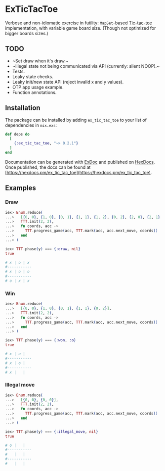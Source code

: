 # ExTicTacToe

Verbose and non-idiomatic exercise in futility: `MapSet`-based [Tic-tac-toe](https://en.wikipedia.org/wiki/Tic-tac-toe) implementation, with variable game board size. (Though not optimized for bigger boards sizes.)

## TODO

- ~Set draw when it's draw.~
- ~Illegal state not being communicated via API (currently: silent NOOP).~
- Tests.
- Leaky state checks.
- Leaky init/new state API (reject invalid x and y values).
- OTP app usage example.
- Function annotations.

## Installation

The package can be installed
by adding `ex_tic_tac_toe` to your list of dependencies in `mix.exs`:

```elixir
def deps do
  [
    {:ex_tic_tac_toe, "~> 0.2.1"}
  ]
end
```

Documentation can be generated with [ExDoc](https://github.com/elixir-lang/ex_doc)
and published on [HexDocs](https://hexdocs.pm). Once published, the docs can
be found at [https://hexdocs.pm/ex_tic_tac_toe](https://hexdocs.pm/ex_tic_tac_toe).

## Examples

### Draw

```elixir
iex> Enum.reduce(
...>   [{0, 0}, {1, 0}, {0, 1}, {1, 1}, {1, 2}, {0, 2}, {2, 0}, {2, 1}, {2, 2}],
...>   TTT.init(2, 2),
...>   fn coords, acc ->
...>     TTT.progress_game(acc, TTT.mark(acc, acc.next_move, coords))
...>   end
...> )

iex> TTT.phase(y) === {:draw, nil}
true

# x | o | x
#-----------
# x | o | o
#-----------
# o | x | x
```

### Win

```elixir
iex> Enum.reduce(
...>   [{0, 0}, {1, 0}, {0, 1}, {1, 1}, {0, 2}],
...>   TTT.init(2, 2),
...>   fn coords, acc ->
...>     TTT.progress_game(acc, TTT.mark(acc, acc.next_move, coords))
...>   end
...> )

iex> TTT.phase(y) === {:won, :o}
true

# x | o |
#-----------
# x | o |
#-----------
# x |   |
```

### Illegal move

```elixir
iex> Enum.reduce(
...>   [{0, 0}, {0, 0}],
...>   TTT.init(2, 2),
...>   fn coords, acc ->
...>     TTT.progress_game(acc, TTT.mark(acc, acc.next_move, coords))
...>   end
...> )

iex> TTT.phase(y) === {:illegal_move, nil}
true

# o |   |
#-----------
#   |   |
#-----------
#   |   |
```
